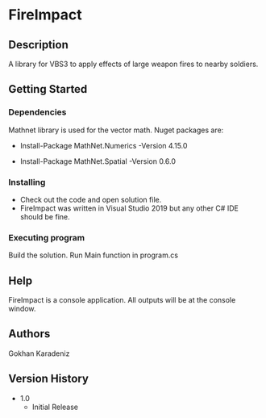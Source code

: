 # FireImpact


## Description

A library for VBS3 to apply effects of large weapon fires to nearby soldiers.

## Getting Started

### Dependencies

Mathnet library is used for the vector math. Nuget packages are:

* Install-Package MathNet.Numerics -Version 4.15.0

* Install-Package MathNet.Spatial -Version 0.6.0

### Installing

* Check out the code and open solution file.
* FireImpact was written in Visual Studio 2019 but any other C# IDE should be fine.

### Executing program

Build the solution.
Run Main function in program.cs

## Help

FireImpact is a console application. All outputs will be at the console window.

## Authors

Gokhan Karadeniz

## Version History

* 1.0
    * Initial Release

